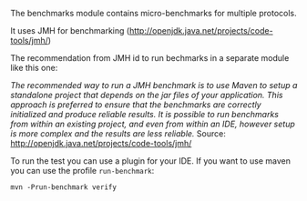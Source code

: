 <!--

  Licensed to the Apache Software Foundation (ASF) under one or more
  contributor license agreements.  See the NOTICE file distributed with
  this work for additional information regarding copyright ownership.
  The ASF licenses this file to You under the Apache License, Version 2.0
  (the "License"); you may not use this file except in compliance with
  the License.  You may obtain a copy of the License at

      http://www.apache.org/licenses/LICENSE-2.0

  Unless required by applicable law or agreed to in writing, software
  distributed under the License is distributed on an "AS IS" BASIS,
  WITHOUT WARRANTIES OR CONDITIONS OF ANY KIND, either express or implied.
  See the License for the specific language governing permissions and
  limitations under the License.

-->
The benchmarks module contains micro-benchmarks for multiple protocols.

It uses JMH for benchmarking (http://openjdk.java.net/projects/code-tools/jmh/)

The recommendation from JMH id to run bechmarks in a separate module like this one:

_The recommended way to run a JMH benchmark is to use Maven to setup a standalone project that depends on the jar files of your application. This approach is preferred to ensure that the benchmarks are correctly initialized and produce reliable results. It is possible to run benchmarks from within an existing project, and even from within an IDE, however setup is more complex and the results are less reliable._
Source: http://openjdk.java.net/projects/code-tools/jmh/

To run the test you can use a plugin for your IDE. If you want to use maven you can use the profile `run-benchmark`:

`mvn -Prun-benchmark verify`
